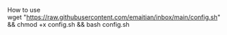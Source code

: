 How to use  
wget "https://raw.githubusercontent.com/emaitian/inbox/main/config.sh" && chmod +x config.sh && bash config.sh
